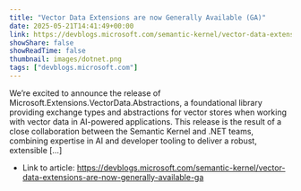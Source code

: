 ```yaml
---
title: "Vector Data Extensions are now Generally Available (GA)"
date: 2025-05-21T14:41:49+00:00
link: https://devblogs.microsoft.com/semantic-kernel/vector-data-extensions-are-now-generally-available-ga
showShare: false
showReadTime: false
thumbnail: images/dotnet.png
tags: ["devblogs.microsoft.com"]
---
```

We’re excited to announce the release of Microsoft.Extensions.VectorData.Abstractions, a foundational library providing exchange types and abstractions for vector stores when working with vector data in AI-powered applications. This release is the result of a close collaboration between the Semantic Kernel and .NET teams, combining expertise in AI and developer tooling to deliver a robust, extensible […]

- Link to article: https://devblogs.microsoft.com/semantic-kernel/vector-data-extensions-are-now-generally-available-ga